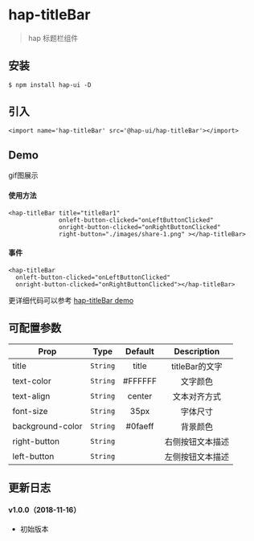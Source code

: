 # hap-titleBar

> hap 标题栏组件


## 安装

```js{4}
$ npm install hap-ui -D
```

## 引入
```js{4}
<import name='hap-titleBar' src='@hap-ui/hap-titleBar'></import>
```

## Demo

gif图展示

#### 使用方法

```js{6}
<hap-titleBar title="titleBar1"
              onleft-button-clicked="onLeftButtonClicked"
              onright-button-clicked="onRightButtonClicked"
              right-button="./images/share-1.png" ></hap-titleBar>
```

#### 事件

```js{6}
<hap-titleBar
  onleft-button-clicked="onLeftButtonClicked"
  onright-button-clicked="onRightButtonClicked"></hap-titleBar>
```

更详细代码可以参考 [hap-titleBar demo](https://github.com/CooCooFE/hap-ui/blob/master/src/components/ux-titleBar/index.ux)

## 可配置参数

| Prop        | Type        | Default | Description |
|-------------|------------|:--------:|:-----------:|
| title       | `String`   |    title |titleBar的文字|
| text-color  | `String`   | #FFFFFF | 文字颜色|
| text-align  | `String`   | center| 文本对齐方式|
| font-size   | `String`   | 35px | 字体尺寸|
| background-color | `String` | #0faeff | 背景颜色 |
| right-button | `String` |  | 右侧按钮文本描述 |
| left-button  | `String` |  | 左侧按钮文本描述 |

## 更新日志

#### v1.0.0（2018-11-16）
* 初始版本

